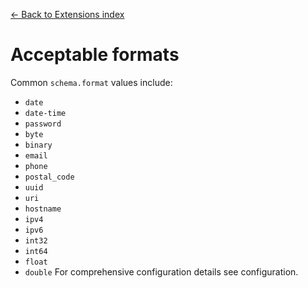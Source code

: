 [← Back to Extensions index](index.md)

# Acceptable formats
Common `schema.format` values include:
- `date`
- `date-time`
- `password`
- `byte`
- `binary`
- `email`
- `phone`
- `postal_code`
- `uuid`
- `uri`
- `hostname`
- `ipv4`
- `ipv6`
- `int32`
- `int64`
- `float`
- `double`
For comprehensive configuration details see configuration.

